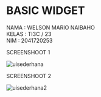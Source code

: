 # BASIC WIDGET
NAMA : WELSON MARIO NAIBAHO <br>
KELAS : TI3C / 23 <br>
NIM : 2041720253 <br>

SCREENSHOOT 1

![uisederhana](https://user-images.githubusercontent.com/74538482/205568695-14e110bb-b5c2-4f4b-bac1-c150d1ccd341.jpg)

SCREENSHOOT 2

![uisederhana2](https://user-images.githubusercontent.com/74538482/205568732-6bf409dd-3916-4a62-9076-3a8a03989005.jpg)


